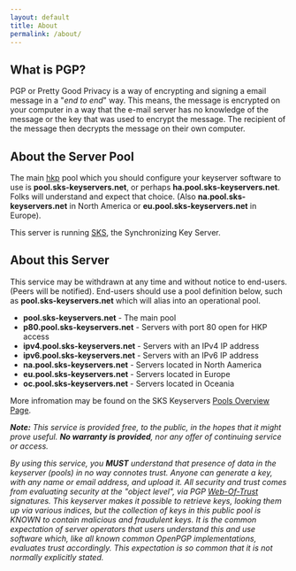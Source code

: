 ```yaml
---
layout: default
title: About
permalink: /about/
---
```


## What is PGP?

PGP or Pretty Good Privacy is a way of encrypting and signing a email message in a "_end to end_" way.  This means, the message is encrypted on your computer in a way that the e-mail server has no knowledge of the message or the key that was used to encrypt the message.  The recipient of the message then decrypts the message on their own computer.

## About the Server Pool

The main [hkp](http://tools.ietf.org/html/draft-shaw-openpgp-hkp-00) pool which you should configure your keyserver software to use is **pool.sks-keyservers.net**, or perhaps **ha.pool.sks-keyservers.net**. Folks will understand and expect that choice. (Also **na.pool.sks-keyservers.net** in North America or **eu.pool.sks-keyservers.net** in Europe).

This server is running [SKS](https://bitbucket.org/skskeyserver/sks-keyserver/wiki/Home), the Synchronizing Key Server.

## About this Server

This service may be withdrawn at any time and without notice to end-users. (Peers will be notified). End-users should use a pool definition below, such as **pool.sks-keyservers.net** which will alias into an operational pool.

* **pool.sks-keyservers.net** - The main pool
* **p80.pool.sks-keyservers.net** - Servers with port 80 open for HKP access
* **ipv4.pool.sks-keyservers.net** - Servers with an IPv4 IP address
* **ipv6.pool.sks-keyservers.net** - Servers with an IPv6 IP address
* **na.pool.sks-keyservers.net** - Servers located in North Aamerica
* **eu.pool.sks-keyservers.net** - Servers located in Europe
* **oc.pool.sks-keyservers.net** - Servers located in Oceania

More infromation may be found on the SKS Keyservers [Pools Overview Page](https://sks-keyservers.net/overview-of-pools.php).

_**Note:** This service is provided free, to the public, in the hopes that it might prove useful. **No warranty is provided**, nor any offer of continuing service or access._

_By using this service, you **MUST** understand that presence of data in the keyserver (pools) in no way connotes trust. Anyone can generate a key, with any name or email address, and upload it. All security and trust comes from evaluating security at the "object level", via PGP [Web-Of-Trust](http://en.wikipedia.org/wiki/Web_of_trust) signatures. This keyserver makes it possible to retrieve keys, looking them up via various indices, but the collection of keys in this public pool is KNOWN to contain malicious and fraudulent keys. It is the common expectation of server operators that users understand this and use software which, like all known common OpenPGP implementations, evaluates trust accordingly. This expectation is so common that it is not normally explicitly stated._
